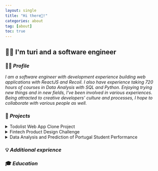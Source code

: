 ```yaml
---
layout: single
title: "Hi there👋!"
categories: about
tag: [about]
toc: true
---
```


## 👩‍💻 I'm turi and a software engineer

### 🙋‍♀️ _Profile_

<i>I am a software engineer with development experience building web applications with ReactJS and Recoil. I also have experience taking 720 hours of courses in Data Analysis with SQL and Python. Enjoying trying new things and in new fields, I've been involved in various experiences. Being attracted to creative developers' culture and processes, I hope to collaborate with various people as well.</i>

### 🚀 _Projects_

<details>
      <summary>Todolist Web App Clone Project</summary> 
      <i>December 2021 - Present</i>
      <br>
      <img src="../about/images/2022-07-27-first/todoclone.gif"> <br>
      <i>▪ Developed front-end user experience using React JS, Recoil, Material UI, and REST APIs<br>
      ▪ Built app with React and while managing State through Asynchronous Recoil Atom<br>
      ▪ Analyzed the target application's structure to clone<br></i> <br>
</details>
<details>
      <summary>Fintech Product Design Challenge</summary>
      <i>June 2021 - August 2021</i>
      <br>
      <i>▪ Designed an idea, showing investment information and the correlation between social network service analysis and stock price<br>
      ▪ Had interviews with 10 target users and conducted paper research on 100 potential customers<br>
      ▪ Selected final 15 teams and won $1,000 budget for Toaster service idea<br></i> <br>
</details>
<details>
      <summary>Data Analysis and Prediction of Portugal Student Performance</summary>
      <i>October 2021 - November 2021</i>
      <br>
      <i>▪ Analyzed to identify the main variables that affect the students' final grades and find better combinations of variables<br>
      ▪ Used machine learning with Random Forest Model of scikit-learn in Python<br>
      ▪ Searched related research and papers to analyze given data set<br></i> <br>
<br>
</details>

### 💡 _Additional exprience_

### 🎓 _Education_

<br>
